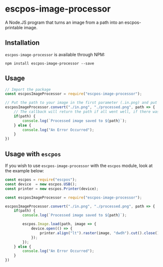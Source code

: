 # escpos-image-processor
A Node.JS program that turns an image from a path into an escpos-printable image.

## Installation

`escpos-image-processor` is available through NPM:

```npm install escpos-image-processor --save```

## Usage

```javascript
// Import the package
const escposImageProcessor = require("escpos-image-processor");

// Put the path to your image in the first parameter (.in.png) and put the location where the image should be saved in the second parameter (./processed.png).
escposImageProcessor.convert("./in.png", "./processed.png", path => {
    // The callback will return the path if all went well, if there was an error it will return 'false'.
    if(path) {
        console.log(`Processed image saved to ${path}`);
    } else {
        console.log("An Error Occurred");
    }
})
```
## Usage with `escpos`

If you wish to use `escpos-image-processor` with the `escpos` module, look at the example below:

```javascript
const escpos = require("escpos");
const device  = new escpos.USB();
const printer = new escpos.Printer(device);

const escposImageProcessor = require("escpos-image-processor");

escposImageProcessor.convert("./in.png", "./processed.png", path => {
    if(path) {
        console.log(`Processed image saved to ${path}`);

        escpos.Image.load(path, image => {
            device.open(() => {
                printer.align("lt").raster(image, "dwdh").cut().close();
            });
        });
    } else {
        console.log("An Error Occurred");
    }
})
```